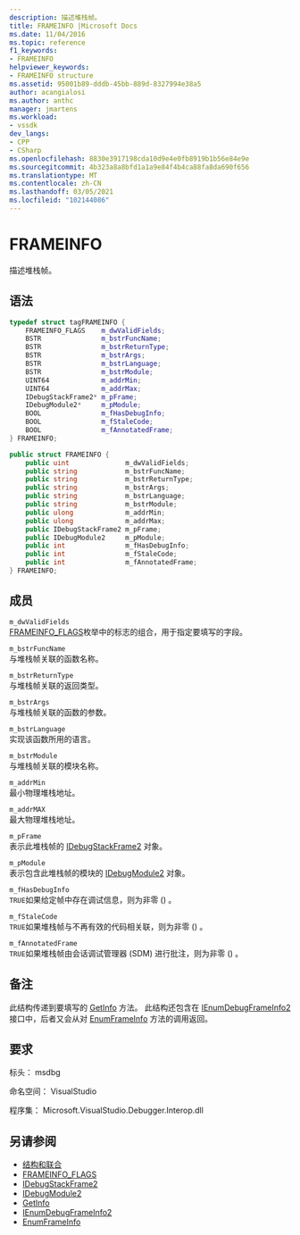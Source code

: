 ```yaml
---
description: 描述堆栈帧。
title: FRAMEINFO |Microsoft Docs
ms.date: 11/04/2016
ms.topic: reference
f1_keywords:
- FRAMEINFO
helpviewer_keywords:
- FRAMEINFO structure
ms.assetid: 95001b89-dddb-45bb-889d-8327994e38a5
author: acangialosi
ms.author: anthc
manager: jmartens
ms.workload:
- vssdk
dev_langs:
- CPP
- CSharp
ms.openlocfilehash: 8830e3917198cda10d9e4e0fb8919b1b56e84e9e
ms.sourcegitcommit: 4b323a8a8bfd1a1a9e84f4b4ca88fa8da690f656
ms.translationtype: MT
ms.contentlocale: zh-CN
ms.lasthandoff: 03/05/2021
ms.locfileid: "102144086"
---
```

# <a name="frameinfo"></a>FRAMEINFO
描述堆栈帧。

## <a name="syntax"></a>语法

```cpp
typedef struct tagFRAMEINFO {
    FRAMEINFO_FLAGS    m_dwValidFields;
    BSTR               m_bstrFuncName;
    BSTR               m_bstrReturnType;
    BSTR               m_bstrArgs;
    BSTR               m_bstrLanguage;
    BSTR               m_bstrModule;
    UINT64             m_addrMin;
    UINT64             m_addrMax;
    IDebugStackFrame2* m_pFrame;
    IDebugModule2*     m_pModule;
    BOOL               m_fHasDebugInfo;
    BOOL               m_fStaleCode;
    BOOL               m_fAnnotatedFrame;
} FRAMEINFO;
```

```csharp
public struct FRAMEINFO {
    public uint              m_dwValidFields;
    public string            m_bstrFuncName;
    public string            m_bstrReturnType;
    public string            m_bstrArgs;
    public string            m_bstrLanguage;
    public string            m_bstrModule;
    public ulong             m_addrMin;
    public ulong             m_addrMax;
    public IDebugStackFrame2 m_pFrame;
    public IDebugModule2     m_pModule;
    public int               m_fHasDebugInfo;
    public int               m_fStaleCode;
    public int               m_fAnnotatedFrame;
} FRAMEINFO;
```

## <a name="members"></a>成员
`m_dwValidFields`\
[FRAMEINFO_FLAGS](../../../extensibility/debugger/reference/frameinfo-flags.md)枚举中的标志的组合，用于指定要填写的字段。

`m_bstrFuncName`\
与堆栈帧关联的函数名称。

`m_bstrReturnType`\
与堆栈帧关联的返回类型。

`m_bstrArgs`\
与堆栈帧关联的函数的参数。

`m_bstrLanguage`\
实现该函数所用的语言。

`m_bstrModule`\
与堆栈帧关联的模块名称。

`m_addrMin`\
最小物理堆栈地址。

`m_addrMAX`\
最大物理堆栈地址。

`m_pFrame`\
表示此堆栈帧的 [IDebugStackFrame2](../../../extensibility/debugger/reference/idebugstackframe2.md) 对象。

`m_pModule`\
表示包含此堆栈帧的模块的 [IDebugModule2](../../../extensibility/debugger/reference/idebugmodule2.md) 对象。

`m_fHasDebugInfo`\
`TRUE`如果给定帧中存在调试信息，则为非零 () 。

`m_fStaleCode`\
`TRUE`如果堆栈帧与不再有效的代码相关联，则为非零 () 。

`m_fAnnotatedFrame`\
`TRUE`如果堆栈帧由会话调试管理器 (SDM) 进行批注，则为非零 () 。

## <a name="remarks"></a>备注
此结构传递到要填写的 [GetInfo](../../../extensibility/debugger/reference/idebugstackframe2-getinfo.md) 方法。 此结构还包含在 [IEnumDebugFrameInfo2](../../../extensibility/debugger/reference/ienumdebugframeinfo2.md) 接口中，后者又会从对 [EnumFrameInfo](../../../extensibility/debugger/reference/idebugthread2-enumframeinfo.md) 方法的调用返回。

## <a name="requirements"></a>要求
标头： msdbg

命名空间： VisualStudio

程序集： Microsoft.VisualStudio.Debugger.Interop.dll

## <a name="see-also"></a>另请参阅
- [结构和联合](../../../extensibility/debugger/reference/structures-and-unions.md)
- [FRAMEINFO_FLAGS](../../../extensibility/debugger/reference/frameinfo-flags.md)
- [IDebugStackFrame2](../../../extensibility/debugger/reference/idebugstackframe2.md)
- [IDebugModule2](../../../extensibility/debugger/reference/idebugmodule2.md)
- [GetInfo](../../../extensibility/debugger/reference/idebugstackframe2-getinfo.md)
- [IEnumDebugFrameInfo2](../../../extensibility/debugger/reference/ienumdebugframeinfo2.md)
- [EnumFrameInfo](../../../extensibility/debugger/reference/idebugthread2-enumframeinfo.md)
